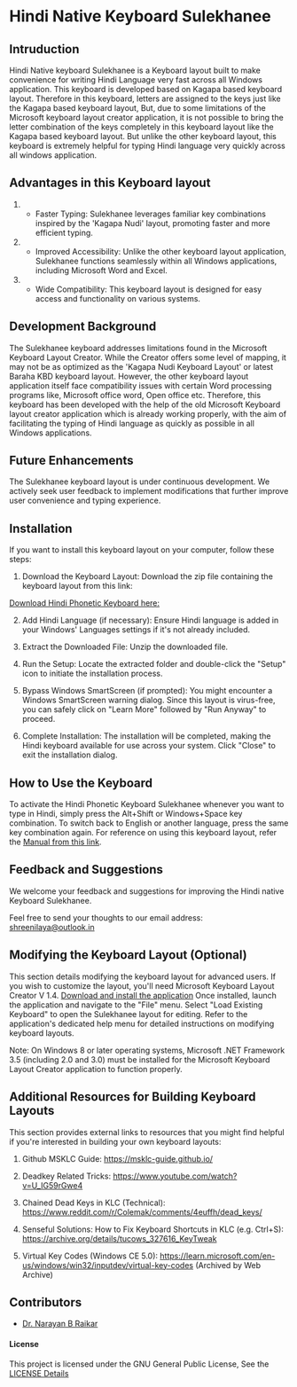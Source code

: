 # Hindi Native Keyboard Sulekhanee

## Intruduction

Hindi Native keyboard Sulekhanee is a Keyboard layout built to make convenience for writing Hindi Language very fast across all Windows application. This keyboard is developed based on Kagapa based keyboard layout. Therefore in this keyboard, letters are assigned to the keys  just like the Kagapa based keyboard layout, But, due to some limitations of the Microsoft keyboard layout creator application, it is not possible to bring the letter combination of the keys  completely in this keyboard layout like the  Kagapa based keyboard layout. But unlike the other keyboard layout, this keyboard is extremely helpful for typing Hindi language very quickly across all windows application. 

## Advantages in this Keyboard layout

1. * Faster Typing: Sulekhanee leverages familiar key combinations inspired by the 'Kagapa Nudi' layout, promoting faster and more efficient typing.

2. * Improved Accessibility: Unlike the other keyboard layout application, Sulekhanee functions seamlessly within all Windows applications, including Microsoft Word and Excel.

3. * Wide Compatibility: This keyboard layout is designed for easy access and functionality on various systems.

## Development Background

The Sulekhanee keyboard addresses limitations found in the Microsoft Keyboard Layout Creator. While the Creator offers some level of mapping, it may not be as optimized as the 'Kagapa Nudi Keyboard Layout' or latest Baraha  KBD keyboard layout.
However, the other keyboard layout application itself face compatibility issues with certain Word processing programs like, Microsoft office word, Open office etc. Therefore, this keyboard has been developed with the help of the old Microsoft Keyboard layout creator application which is already working properly, with the aim of facilitating the typing of Hindi language as quickly as possible in all Windows applications.

## Future Enhancements

The Sulekhanee keyboard layout is under continuous development. We actively seek user feedback to implement modifications that further improve user convenience and typing experience.

## Installation

If you want to install this keyboard layout on your computer, follow these steps:

1. Download the Keyboard Layout: Download the zip file containing the keyboard layout from this link:

[Download Hindi Phonetic Keyboard here:](https://github.com/narayan-b-raikar/Hindi-Native-keyboard-Sulekhanee/releases/download/V1.5/Hindi.Native.Keyboard.Sulekhanee.V.1.5.zip)

2. Add Hindi Language (if necessary): Ensure Hindi language is added in your Windows' Languages settings if it's not already included.

3. Extract the Downloaded File: Unzip the downloaded file.

4. Run the Setup: Locate the extracted folder and double-click the "Setup" icon to initiate the installation process.

5. Bypass Windows SmartScreen (if prompted): You might encounter a Windows SmartScreen warning dialog. Since this layout is virus-free, you can safely click on "Learn More" followed by "Run Anyway" to proceed.

6. Complete Installation: The installation will be completed, making the Hindi keyboard available for use across your system. Click "Close" to exit the installation dialog.

## How to Use the Keyboard

To activate the Hindi Phonetic Keyboard Sulekhanee whenever you want to type in Hindi, simply press the Alt+Shift or Windows+Space key combination. To switch back to English or another language, press the same key combination again.
For reference on using this keyboard layout, refer the [Manual from this link](https://github.com/narayan-b-raikar/Hindi-Keyboard-Sulekhanee/blob/main/Manual.md).

## Feedback and Suggestions

We welcome your feedback and suggestions for improving the Hindi native Keyboard Sulekhanee. 

Feel free to send your thoughts to our email address: [shreenilaya@outlook.in](shreenilaya@outlook.in)

## Modifying the Keyboard Layout (Optional)

This section details modifying the keyboard layout for advanced users. 
If you wish to customize the layout, you'll need Microsoft Keyboard Layout Creator V 1.4.
[Download and install the application](https://www.microsoft.com/en-us/download/details.aspx?id=102134)
Once installed, launch the application and navigate to the "File" menu. Select "Load Existing Keyboard" to open the Sulekhanee layout for editing. Refer to the application's dedicated help menu for detailed instructions on modifying keyboard layouts.

Note: On Windows 8 or later operating systems, Microsoft .NET Framework 3.5 (including 2.0 and 3.0) must be installed for the Microsoft Keyboard Layout Creator application to function properly.

## Additional Resources for Building Keyboard Layouts

This section provides external links to resources that you might find helpful if you're interested in building your own keyboard layouts:

1. Github MSKLC Guide: https://msklc-guide.github.io/

2. Deadkey Related Tricks: https://www.youtube.com/watch?v=U_IG59rGwe4

3. Chained Dead Keys in KLC (Technical): https://www.reddit.com/r/Colemak/comments/4euffh/dead_keys/

4. Senseful Solutions: How to Fix Keyboard Shortcuts in KLC (e.g. Ctrl+S): https://archive.org/details/tucows_327616_KeyTweak

5. Virtual Key Codes (Windows CE 5.0): https://learn.microsoft.com/en-us/windows/win32/inputdev/virtual-key-codes (Archived by Web Archive)

 ## Contributors

* [Dr. Narayan B Raikar](narayan-b-raikar)

#### License

This project is licensed under the GNU General Public License, See the [LICENSE Details](LICENSE) 
